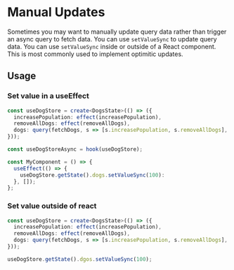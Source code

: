 # Manual Updates

Sometimes you may want to manually update query data rather than trigger an async query to fetch data. You can use `setValueSync` to update query data. You can use `setValueSync` inside or outside of a React component. This is most commonly used to implement optimitic updates.

## Usage

### Set value in a useEffect

```typescript
const useDogStore = create<DogsState>(() => ({
  increasePopulation: effect(increasePopulation),
  removeAllDogs: effect(removeAllDogs),
  dogs: query(fetchDogs, s => [s.increasePopulation, s.removeAllDogs], {initialValue: 100}) 
}));

const useDogStoreAsync = hook(useDogStore);

const MyComponent = () => {
  useEffect(() => {
    useDogStore.getState().dogs.setValueSync(100):
  }, []);
};
```

### Set value outside of react

```typescript
const useDogStore = create<DogsState>(() => ({
  increasePopulation: effect(increasePopulation),
  removeAllDogs: effect(removeAllDogs),
  dogs: query(fetchDogs, s => [s.increasePopulation, s.removeAllDogs], {initialValue: 100}) 
}));

useDogStore.getState().dgos.setValueSync(100);
```